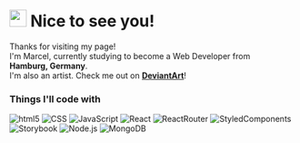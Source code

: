 <h1><img src="https://emojis.slackmojis.com/emojis/images/1531849430/4246/blob-sunglasses.gif?1531849430" width="30"/> Nice to see you!</h1>

<p>Thanks for visiting my page! <br/> I'm Marcel, currently studying to become a Web Developer from <img src="https://cdn-icons-png.flaticon.com/512/197/197571.png" width="13"/> <b>Hamburg, Germany</b>. <br/> I'm also an artist. Check me out on <a href="https://www.deviantart.com/mezzelblack"><b>DeviantArt</b></a>!
</p> 
<h3>Things I'll code with</h3>
<p>
  <img alt="html5" src="https://img.shields.io/badge/-HTML5-E34F26?style=flat-square&logo=html5&logoColor=white" />
  <img alt="CSS" src="https://img.shields.io/badge/-CSS-blue?style=flat-square&logo=css3&logoColor=white" />
  <img alt="JavaScript" src="https://img.shields.io/badge/-JavaScript-F7DF1E?style=flat-square&logo=JavaScript&logoColor=white" />
  <img alt="React" src="https://img.shields.io/badge/-React-45b8d8?style=flat-square&logo=react&logoColor=white" />
  <img alt="ReactRouter" src="https://img.shields.io/badge/-ReactRouter-CA4245?style=flat-square&logo=ReactRouter&logoColor=white" />
  <img alt="StyledComponents" src="https://img.shields.io/badge/-StyledComponents-DB7093?style=flat-square&logo=styledcomponents&logoColor=white" />
  <img alt="Storybook" src="https://img.shields.io/badge/-Storybook-FF4785?style=flat-square&logo=Storybook&logoColor=white" />
  <img alt="Node.js" src="https://img.shields.io/badge/-Node.js-339933?style=flat-square&logo=Node.js&logoColor=white" />
  <img alt="MongoDB" src="https://img.shields.io/badge/-MongoDB-47A248?style=flat-square&logo=MongoDB&logoColor=white" />
</p>
